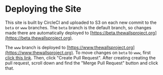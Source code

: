 # Deploying the Site

This site is built by CircleCI and uploaded to S3 on each new commit to the `beta` or `www` branches.
The `beta` branch is the default branch, so changes made there are automatically deployed to [https://beta.thewallsproject.org](https://beta.thewallsproject.org).

The `www` branch is deployed to [https://www.thewallsproject.org](https://www.thewallsproject.org).
To move changes on `beta` to `www`, first [click this link](https://github.com/TheFuturesFund/walls-site/compare/www...beta).
Then, click "Create Pull Request".
After creating creating the pull request, scroll down and find the "Merge Pull Request" button and click that.

